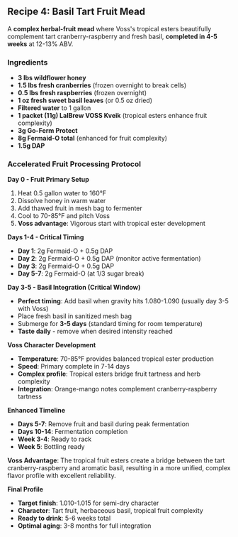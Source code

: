 ## Recipe 4: Basil Tart Fruit Mead

A **complex herbal-fruit mead** where Voss's tropical esters beautifully complement tart cranberry-raspberry and fresh basil, **completed in 4-5 weeks** at 12-13% ABV.

### Ingredients
- **3 lbs wildflower honey**
- **1.5 lbs fresh cranberries** (frozen overnight to break cells)
- **0.5 lbs fresh raspberries** (frozen overnight)
- **1 oz fresh sweet basil leaves** (or 0.5 oz dried)
- **Filtered water** to 1 gallon
- **1 packet (11g) LalBrew VOSS Kveik** (tropical esters enhance fruit complexity)
- **3g Go-Ferm Protect**
- **8g Fermaid-O total** (enhanced for fruit complexity)
- **1.5g DAP**

### Accelerated Fruit Processing Protocol
**Day 0 - Fruit Primary Setup**
1. Heat 0.5 gallon water to 160°F
2. Dissolve honey in warm water
3. Add thawed fruit in mesh bag to fermenter
4. Cool to 70-85°F and pitch Voss
5. **Voss advantage**: Vigorous start with tropical ester development

**Days 1-4 - Critical Timing**
- **Day 1**: 2g Fermaid-O + 0.5g DAP
- **Day 2**: 2g Fermaid-O + 0.5g DAP (monitor active fermentation)
- **Day 3**: 2g Fermaid-O + 0.5g DAP
- **Day 5-7**: 2g Fermaid-O (at 1/3 sugar break)

**Day 3-5 - Basil Integration (Critical Window)**
- **Perfect timing**: Add basil when gravity hits 1.080-1.090 (usually day 3-5 with Voss)
- Place fresh basil in sanitized mesh bag
- Submerge for **3-5 days** (standard timing for room temperature)
- **Taste daily** - remove when desired intensity reached

**Voss Character Development**
- **Temperature**: 70-85°F provides balanced tropical ester production
- **Speed**: Primary complete in 7-14 days
- **Complex profile**: Tropical esters bridge fruit tartness and herb complexity
- **Integration**: Orange-mango notes complement cranberry-raspberry tartness

**Enhanced Timeline**
- **Days 5-7**: Remove fruit and basil during peak fermentation
- **Days 10-14**: Fermentation completion
- **Week 3-4**: Ready to rack
- **Week 5**: Bottling ready

**Voss Advantage**: The tropical fruit esters create a bridge between the tart cranberry-raspberry and aromatic basil, resulting in a more unified, complex flavor profile with excellent reliability.

**Final Profile**
- **Target finish**: 1.010-1.015 for semi-dry character
- **Character**: Tart fruit, herbaceous basil, tropical fruit complexity
- **Ready to drink**: 5-6 weeks total
- **Optimal aging**: 3-8 months for full integration